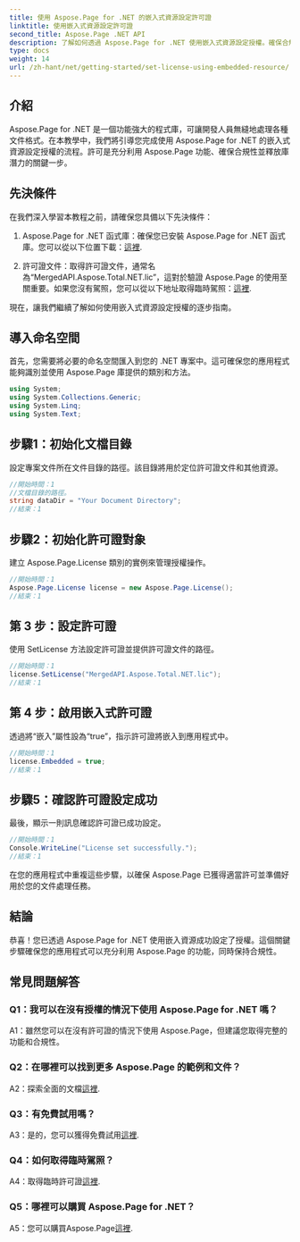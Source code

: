 ```yaml
---
title: 使用 Aspose.Page for .NET 的嵌入式資源設定許可證
linktitle: 使用嵌入式資源設定許可證
second_title: Aspose.Page .NET API
description: 了解如何透過 Aspose.Page for .NET 使用嵌入式資源設定授權。確保合規性並釋放文件處理的全部潛力。
type: docs
weight: 14
url: /zh-hant/net/getting-started/set-license-using-embedded-resource/
---
```

## 介紹

Aspose.Page for .NET 是一個功能強大的程式庫，可讓開發人員無縫地處理各種文件格式。在本教學中，我們將引導您完成使用 Aspose.Page for .NET 的嵌入式資源設定授權的流程。許可是充分利用 Aspose.Page 功能、確保合規性並釋放庫潛力的關鍵一步。

## 先決條件

在我們深入學習本教程之前，請確保您具備以下先決條件：

1. Aspose.Page for .NET 函式庫：確保您已安裝 Aspose.Page for .NET 函式庫。您可以從以下位置下載：[這裡](https://releases.aspose.com/page/net/).

2. 許可證文件：取得許可證文件，通常名為“MergedAPI.Aspose.Total.NET.lic”，這對於驗證 Aspose.Page 的使用至關重要。如果您沒有駕照，您可以從以下地址取得臨時駕照：[這裡](https://purchase.aspose.com/temporary-license/).

現在，讓我們繼續了解如何使用嵌入式資源設定授權的逐步指南。

## 導入命名空間

首先，您需要將必要的命名空間匯入到您的 .NET 專案中。這可確保您的應用程式能夠識別並使用 Aspose.Page 庫提供的類別和方法。

```csharp
using System;
using System.Collections.Generic;
using System.Linq;
using System.Text;
```

## 步驟1：初始化文檔目錄

設定專案文件所在文件目錄的路徑。該目錄將用於定位許可證文件和其他資源。

```csharp
//開始時間：1
//文檔目錄的路徑。
string dataDir = "Your Document Directory";
//結束：1
```

## 步驟2：初始化許可證對象

建立 Aspose.Page.License 類別的實例來管理授權操作。

```csharp
//開始時間：1
Aspose.Page.License license = new Aspose.Page.License();
//結束：1
```

## 第 3 步：設定許可證

使用 SetLicense 方法設定許可證並提供許可證文件的路徑。

```csharp
//開始時間：1
license.SetLicense("MergedAPI.Aspose.Total.NET.lic");
//結束：1
```

## 第 4 步：啟用嵌入式許可證

透過將“嵌入”屬性設為“true”，指示許可證將嵌入到應用程式中。

```csharp
//開始時間：1
license.Embedded = true;
//結束：1
```

## 步驟5：確認許可證設定成功

最後，顯示一則訊息確認許可證已成功設定。

```csharp
//開始時間：1
Console.WriteLine("License set successfully.");
//結束：1
```

在您的應用程式中重複這些步驟，以確保 Aspose.Page 已獲得適當許可並準備好用於您的文件處理任務。

## 結論

恭喜！您已透過 Aspose.Page for .NET 使用嵌入資源成功設定了授權。這個關鍵步驟確保您的應用程式可以充分利用 Aspose.Page 的功能，同時保持合規性。

## 常見問題解答

### Q1：我可以在沒有授權的情況下使用 Aspose.Page for .NET 嗎？

A1：雖然您可以在沒有許可證的情況下使用 Aspose.Page，但建議您取得完整的功能和合規性。

### Q2：在哪裡可以找到更多 Aspose.Page 的範例和文件？

 A2：探索全面的文檔[這裡](https://reference.aspose.com/page/net/).

### Q3：有免費試用嗎？

 A3：是的，您可以獲得免費試用[這裡](https://releases.aspose.com/).

### Q4：如何取得臨時駕照？

 A4：取得臨時許可證[這裡](https://purchase.aspose.com/temporary-license/).

### Q5：哪裡可以購買 Aspose.Page for .NET？

A5：您可以購買Aspose.Page[這裡](https://purchase.aspose.com/buy).